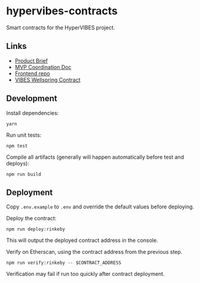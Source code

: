 # hypervibes-contracts

Smart contracts for the HyperVIBES project.

## Links

* [Product Brief](https://docs.google.com/document/d/1NvztqdMAyLERTPuX5uHSnq8f5G0YVRaxNsq5UaXhQEw/edit?usp=sharing)
* [MVP Coordination Doc](https://docs.google.com/document/d/1dpMlzGeO4XfD6gBQoaTTXO2NxCCfA0hDYlTinJjCsfQ/edit?usp=sharing)
* [Frontend repo](https://github.com/R-Group-Devs/hypervibes-frontend)
* [VIBES Wellspring Contract](https://github.com/sickvibes/vibes-contracts/blob/main/contracts/NFTTokenFaucetV3.sol)

## Development

Install dependencies:

```
yarn
```

Run unit tests:

```
npm test
```

Compile all artifacts (generally will happen automatically before test and deploys):

```
npm run build
```

## Deployment

Copy `.env.example` to `.env` and override the default values before deploying.

Deploy the contract:

```
npm run deploy:rinkeby
```

This will output the deployed contract address in the console.

Verify on Etherscan, using the contract address from the previous step.

```
npm run verify:rinkeby -- $CONTRACT_ADDRESS
```

Verification may fail if run too quickly after contract deployment.
